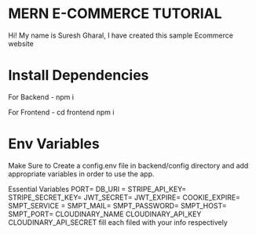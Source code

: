 # MERN E-COMMERCE TUTORIAL

Hi! My name is Suresh Gharal, I have created this sample Ecommerce website

# Install Dependencies

For Backend - npm i

For Frontend - cd frontend  npm i

# Env Variables
Make Sure to Create a config.env file in backend/config directory and add appropriate variables in order to use the app.

Essential Variables PORT= DB_URI = STRIPE_API_KEY= STRIPE_SECRET_KEY= JWT_SECRET= JWT_EXPIRE= COOKIE_EXPIRE= SMPT_SERVICE = SMPT_MAIL= SMPT_PASSWORD= SMPT_HOST= SMPT_PORT= CLOUDINARY_NAME CLOUDINARY_API_KEY CLOUDINARY_API_SECRET fill each filed with your info respectively